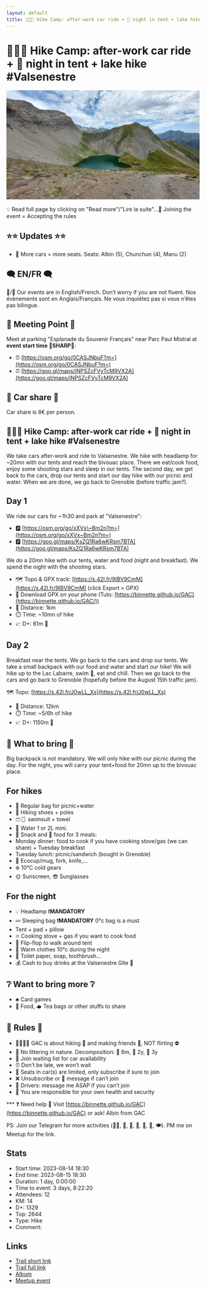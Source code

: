 ```yaml
---
layout: default
title: 🥾⛺🔴 Hike Camp: after-work car ride + 🌠 night in tent + lake hike #Valsenestre
---
```


# 🥾⛺🔴 Hike Camp: after-work car ride + 🌠 night in tent + lake hike #Valsenestre

![2023-08-14](../img/orig/2023-08-14.jpg)

💡 Read full page by clicking on "Read more"/"Lire la suite"...💜
Joining the event = Accepting the rules

##  ⭐⭐ Updates ⭐⭐ 

* 📅 More cars = more seats. Seats: Albin (5), Chunchun (4), Manu (2)

##  🗨️ EN/FR 🗨️ 
🦅/🐓 Our events are in English/French. Don’t worry if you are not fluent. Nos évènements sont en Anglais/Français. Ne vous inquiétez pas si vous n’êtes pas bilingue.

## 📍 Meeting Point 📍
Meet at parking "Esplanade du Souvenir Français" near Parc Paul Mistral at **event start time 🔺SHARP🔺**:

* ⏰ [https://osm.org/go/0CASJNbuF?m=](https://osm.org/go/0CASJNbuF?m=)
* ⏰ [https://goo.gl/maps/iNPSZcFVyTcM9VX2A](https://goo.gl/maps/iNPSZcFVyTcM9VX2A)

##  🚗 Car share 🚗 
Car share is 8€ per person.

##  🥾⛺🔴 Hike Camp: after-work car ride + 🌠 night in tent + lake hike #Valsenestre 
We take cars after-work and ride to Valsenestre. We hike with headlamp for \~20mn with our tents and reach the bivouac place. There we eat/cook food, enjoy some shooting stars and sleep in our tents. The second day, we get back to the cars, drop our tents and start our day hike with our picnic and water. When we are done, we go back to Grenoble (before traffic jam?).

##  Day 1 
We ride our cars for \~1h30 and park at "Valsenestre":

* 🅿️ [https://osm.org/go/xXVx\~Bm2n?m=](https://osm.org/go/xXVx~Bm2n?m=)
* 🅿️ [https://goo.gl/maps/KsZQ1Ra6wKRsm7BTA](https://goo.gl/maps/KsZQ1Ra6wKRsm7BTA)

We do a 20mn hike with our tents, water and food (night and breakfast). We spend the night with the shooting stars.

* 🗺️ Topo & GPX track: [https://s.42l.fr/9IBV9CmM](https://s.42l.fr/9IBV9CmM) (click Export > GPX)
* 📲 Download GPX on your phone (Tuto: [https://binnette.github.io/GAC](https://binnette.github.io/GAC/))
* 📏 Distance: 1km
* ⏱️ Time: \~10mn of hike
* 📈 D+: 61m 🤣

##  Day 2 
Breakfast near the tents. We go back to the cars and drop our tents. We take a small backpack with our food and water and start our hike! We will hike up to the Lac Labarre, swim 🥶, eat and chill. Then we go back to the cars and go back to Grenoble (hopefully before the August 15th traffic jam).

🗺️ Topo: [https://s.42l.fr/J0wLL_Xs](https://s.42l.fr/J0wLL_Xs)
* 📏 Distance: 12km
* ⏱️ Time: \~5/6h of hike
* 📈 D+: 1150m 🥵

##  🎒 What to bring 🎒 
Big backpack is not mandatory. We will only hike with our picnic during the day. For the night, you will carry your tent+food for 20mn up to the bivouac place.

##  For hikes 

* 🎒 Regular bag for picnic+water
* 🥾 Hiking shoes + poles
* 🩳🩱 swimsuit + towel
* 🧃 Water 1 or 2L mini.
* 🍫 Snack and 🥕 food for 3 meals:
* Monday dinner: food to cook if you have cooking stove/gas (we can share) + Tuesday breakfast
* Tuesday lunch: picnic/sandwich (bought in Grenoble)
* 🍵 Ecocup/mug, fork, knife,...
* ❄️ 10°C cold gears
* 🌞 Sunscreen, 😎 Sunglasses

##  For the night 

* 💡 Headlamp ❗️**MANDATORY**
* 💤 Sleeping bag ❗️**MANDATORY** 0°c bag is a must
* Tent + pad + pillow
* 🔥 Cooking stove + gas if you want to cook food
* 👡 Flip-flop to walk around tent
* 🥶 Warm clothes 10°c during the night
* 🧻 Toilet paper, soap, toothbrush...
* 💰 Cash to buy drinks at the Valsenestre Gîte 🍺

##  ❔ Want to bring more ❔ 

* ♣️ Card games
* 🥨 Food, 🫖 Tea bags or other stuffs to share

##  📜 Rules 📜 

* 🚶‍♀️🚶‍♂️ GAC is about hiking 🥾 and making friends 🤗, NOT flirting ⛔
* 🚮 No littering in nature. Decomposition: 🍊 6m, 🍌 2y, 🥚 3y
* 🚗 Join waiting list for car availability
* ⏰ Don’t be late, we won’t wait
* 💺 Seats in car(s) are limited, only subscribe if sure to join
* ❌ Unsubscribe or 💬 message if can’t join
* 🚗 Drivers: message me ASAP if you can’t join
* 💟 You are responsible for your own health and security

\*\*\*
❓ Need help 🤔 Visit [https://binnette.github.io/GAC](https://binnette.github.io/GAC) or ask!
Albin from GAC

PS: Join our Telegram for more activities (🧗‍♀️, 🏓, 🎳, 🎲, 🎥, 🎵, 🍽️). PM me on Meetup for the link.

## Stats

- Start time: 2023-08-14 18:30
- End time: 2023-08-15 18:30
- Duration: 1 day, 0:00:00
- Time to event: 3 days, 8:22:20
- Attendees: 12
- KM: 14
- D+: 1329
- Top: 2644
- Type: Hike
- Comment: 

## Links

- [Trail short link](https://s.42l.fr/kbLPOI0m)
- [Trail full link](https://s.42l.fr/9IBV9CmM7)
- [Album](https://binnette.github.io/GacImg2023/2023-08-14-🥾⛺🔴-Hike-Camp-after-work-car-ride-🌠-night-in-tent-lake-hike-#Valsenestre.html)
- [Meetup event](https://www.meetup.com/grenoble-adventure-club-english-french/events/295381068/)
